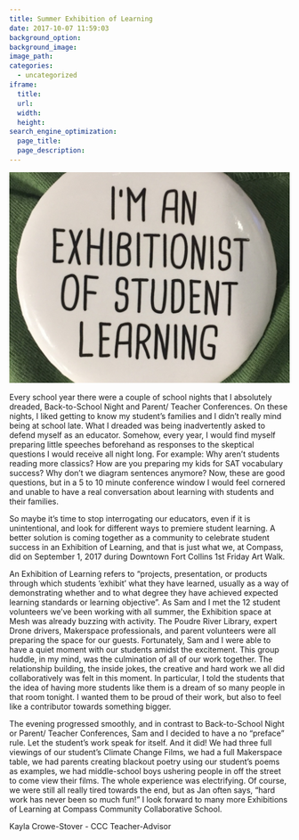 ```yaml
---
title: Summer Exhibition of Learning
date: 2017-10-07 11:59:03
background_option: 
background_image: 
image_path:
categories:
  - uncategorized
iframe: 
  title: 
  url:  
  width: 
  height:
search_engine_optimization:
  page_title:
  page_description:
---
```



![](/assets/images/versions/IMG_0816---x0-502-1677-1258-1632-1224x---.jpg)

Every school year there were a couple of school nights that I absolutely dreaded, Back-to-School Night and Parent/ Teacher Conferences. On these nights, I liked getting to know my student’s families and I didn’t really mind being at school late. What I dreaded was being inadvertently asked to defend myself as an educator. Somehow, every year, I would find myself preparing little speeches beforehand as responses to the skeptical questions I would receive all night long. For example: Why aren’t students reading more classics? How are you preparing my kids for SAT vocabulary success? Why don’t we diagram sentences anymore? Now, these are good questions, but in a 5 to 10 minute conference window I would feel cornered and unable to have a real conversation about learning with students and their families.

So maybe it’s time to stop interrogating our educators, even if it is unintentional, and look for different ways to premiere student learning. A better solution is coming together as a community to celebrate student success in an Exhibition of Learning, and that is just what we, at Compass, did on September 1, 2017 during Downtown Fort Collins 1st Friday Art Walk.

An Exhibition of Learning refers to “projects, presentation, or products through which students ‘exhibit’ what they have learned, usually as a way of demonstrating whether and to what degree they have achieved expected learning standards or learning objective”. As Sam and I met the 12 student volunteers we’ve been working with all summer, the Exhibition space at Mesh was already buzzing with activity. The Poudre River Library, expert Drone drivers, Makerspace professionals, and parent volunteers were all preparing the space for our guests. Fortunately, Sam and I were able to have a quiet moment with our students amidst the excitement. This group huddle, in my mind, was the culmination of all of our work together. The relationship building, the inside jokes, the creative and hard work we all did collaboratively was felt in this moment. In particular, I told the students that the idea of having more students like them is a dream of so many people in that room tonight. I wanted them to be proud of their work, but also to feel like a contributor towards something bigger.

The evening progressed smoothly, and in contrast to Back-to-School Night or Parent/ Teacher Conferences, Sam and I decided to have a no “preface” rule. Let the student’s work speak for itself. And it did! We had three full viewings of our student’s Climate Change Films, we had a full Makerspace table, we had parents creating blackout poetry using our student’s poems as examples, we had middle-school boys ushering people in off the street to come view their films. The whole experience was electrifying. Of course, we were still all really tired towards the end, but as Jan often says, “hard work has never been so much fun!” I look forward to many more Exhibitions of Learning at Compass Community Collaborative School.

Kayla Crowe-Stover - CCC Teacher-Advisor

&nbsp;